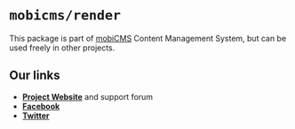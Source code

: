 # `mobicms/render`

This package is part of [mobiCMS](https://github.com/mobicms/mobicms) Content Management System,
but can be used freely in other projects.

## Our links
- [**Project Website**](https://mobicms.org) and support forum
- [**Facebook**](https://www.facebook.com/mobicms)
- [**Twitter**](https://twitter.com/mobicms)
